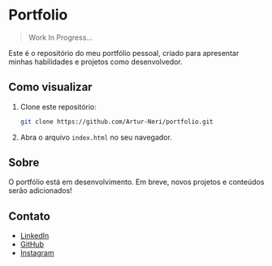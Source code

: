 # Portfolio

> Work In Progress...

Este é o repositório do meu portfólio pessoal, criado para apresentar minhas habilidades e projetos como desenvolvedor.

## Como visualizar

1. Clone este repositório:
   ```bash
   git clone https://github.com/Artur-Neri/portfolio.git
   ```
2. Abra o arquivo `index.html` no seu navegador.

## Sobre

O portfólio está em desenvolvimento. Em breve, novos projetos e conteúdos serão adicionados!

## Contato

- [LinkedIn](https://www.linkedin.com/in/artur-neri/)
- [GitHub](https://github.com/Artur-Neri)
- [Instagram](https://www.instagram.com/art_nerii)
